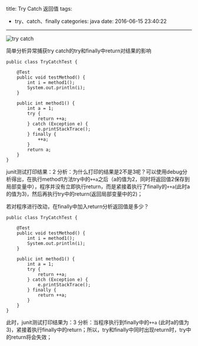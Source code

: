 title: Try Catch 返回值
tags:
  - try、catch、finally
categories: java
date: 2016-06-15 23:40:22
---

![try catch](http://7xlmfk.com1.z0.glb.clouddn.com/imgs/article/TryCatchFinally.png)

简单分析异常捕获try catch的try和finally中return对结果的影响

<!-- java -->
    
    public class TryCatchTest {

        @Test
        public void testMethod() {
            int i = method1();
            System.out.println(i);
        }

        public int method1() {
            int a = 1;
            try {
                return ++a;
            } catch (Exception e) {
                e.printStackTrace();
            } finally {
                ++a;
            }
            return a;
        }
    }

junit测试打印结果：2
分析：为什么打印的结果是2不是3呢？可以使用debug分析得出，在执行method1方法try中的`++a`之后（a的值为2，同时将返回值2保存到局部变量中），程序并没有立即执行return，而是紧接着执行了finally的`++a`(此时a的值为3)，然后再执行try中的return(返回局部变量中的2)；

若对程序进行改动，在finally中加入return分析返回值是多少？

    public class TryCatchTest {

        @Test
        public void testMethod() {
            int i = method1();
            System.out.println(i);
        }

        public int method1() {
            int a = 1;
            try {
                return ++a;
            } catch (Exception e) {
                e.printStackTrace();
            } finally {
                return ++a;
            }
        }
    }

此时，junit测试打印结果为：3
分析：当程序执行到finally中的`++a` (此时a的值为3)，紧接着执行finally中的return；所以，try和finally中同时出现return时，try中的return将会失效；

